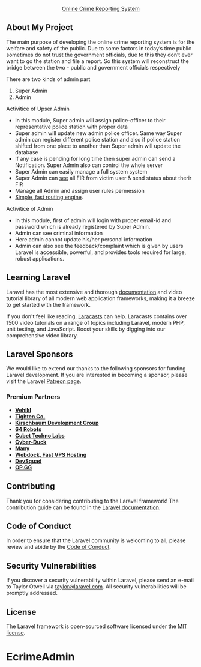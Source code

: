 <p align="center"><a href="http://ecrime.azadhosen.com/" target="_blank">Online Crime Reporting System</a></p>

## About My Project

The main purpose of developing the online crime reporting system is for the welfare and safety of the public. Due to some factors in today’s time public sometimes do not trust the government officials, due to this they don’t ever want to go the station and file a report. So this system will reconstruct the bridge between the two - public and government officials respectively

There are two kinds of admin part
1. Super Admin
2. Admin

 Activitice of Upser Admin
- In this module, Super admin will assign police-officer to their representative police station with proper data
- Super admin will update new admin police officer. Same way Super admin can register different police station and also if police station shifted from one place to another than Super admin will update the database
- If any case is pending for long time then super admin can send a Notification. Super Admin also can control the whole server
- Super Admin can easily manage a full system system
- Super Admin can <a href="http://ecrime.azadhosen.com/viewComplain" target="_blank">see</a> all FIR from victim user & send status about therir FIR
- Manage all Admin and assign user rules permession 
- [Simple, fast routing engine](https://laravel.com/docs/routing).

 Activitice of Admin
- In this module, first of admin will login with proper email-id and password which is already registered by Super Admin. 
- Admin can see criminal information
- Here admin cannot update his/her personal information
- Admin can also see the feedback/complaint which is given by users
Laravel is accessible, powerful, and provides tools required for large, robust applications.


## Learning Laravel

Laravel has the most extensive and thorough [documentation](https://laravel.com/docs) and video tutorial library of all modern web application frameworks, making it a breeze to get started with the framework.

If you don't feel like reading, [Laracasts](https://laracasts.com) can help. Laracasts contains over 1500 video tutorials on a range of topics including Laravel, modern PHP, unit testing, and JavaScript. Boost your skills by digging into our comprehensive video library.

## Laravel Sponsors

We would like to extend our thanks to the following sponsors for funding Laravel development. If you are interested in becoming a sponsor, please visit the Laravel [Patreon page](https://patreon.com/taylorotwell).

### Premium Partners

- **[Vehikl](https://vehikl.com/)**
- **[Tighten Co.](https://tighten.co)**
- **[Kirschbaum Development Group](https://kirschbaumdevelopment.com)**
- **[64 Robots](https://64robots.com)**
- **[Cubet Techno Labs](https://cubettech.com)**
- **[Cyber-Duck](https://cyber-duck.co.uk)**
- **[Many](https://www.many.co.uk)**
- **[Webdock, Fast VPS Hosting](https://www.webdock.io/en)**
- **[DevSquad](https://devsquad.com)**
- **[OP.GG](https://op.gg)**

## Contributing

Thank you for considering contributing to the Laravel framework! The contribution guide can be found in the [Laravel documentation](https://laravel.com/docs/contributions).

## Code of Conduct

In order to ensure that the Laravel community is welcoming to all, please review and abide by the [Code of Conduct](https://laravel.com/docs/contributions#code-of-conduct).

## Security Vulnerabilities

If you discover a security vulnerability within Laravel, please send an e-mail to Taylor Otwell via [taylor@laravel.com](mailto:taylor@laravel.com). All security vulnerabilities will be promptly addressed.

## License

The Laravel framework is open-sourced software licensed under the [MIT license](https://opensource.org/licenses/MIT).
# EcrimeAdmin
